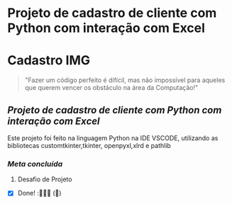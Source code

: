 # Projeto de cadastro de cliente com Python com interação com Excel

# Cadastro IMG


>"Fazer um código perfeito é difícil, mas não impossível para aqueles que querem vencer os obstáculo na área da Computação!"
<!-- Minhas palavras --> 

## _*Projeto de cadastro de cliente com Python com interação com Excel*_
Este projeto foi feito na linguagem Python  na IDE VSCODE, utilizando as bibliotecas customtkinter,tkinter, openpyxl,xlrd e pathlib


### _*Meta concluída*_ 
1. Desafio de Projeto 
- [X] Done! :🚀👩‍💻 (:tada:)

[^1]: Este Projeto tem como objetivo treinar os códigos em Python e ser acrescentado ao Portfólio.
